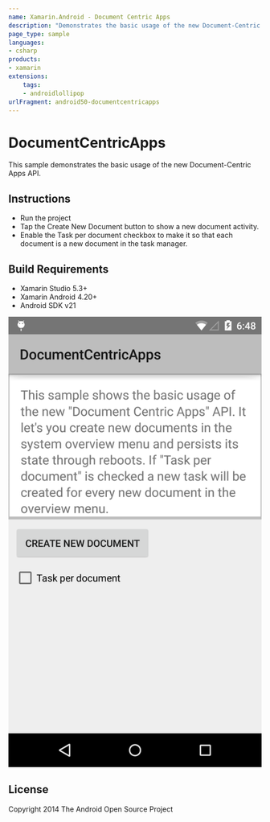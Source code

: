 ```yaml
---
name: Xamarin.Android - Document Centric Apps
description: "Demonstrates the basic usage of the new Document-Centric Apps API (Android Lollipop)"
page_type: sample
languages:
- csharp
products:
- xamarin
extensions:
    tags:
    - androidlollipop
urlFragment: android50-documentcentricapps
---
```

# DocumentCentricApps

This sample demonstrates the basic usage of the new Document-Centric Apps API.

## Instructions

* Run the project
* Tap the Create New Document button to show a new document activity.
* Enable the Task per document checkbox to make it so that each document is a new document in the task manager.

## Build Requirements

* Xamarin Studio 5.3+
* Xamarin Android 4.20+
* Android SDK v21

![DocumentCentricApps application screenshot](Screenshots/MainActivity.png "DocumentCentricApps application screenshot")

## License

Copyright 2014 The Android Open Source Project
